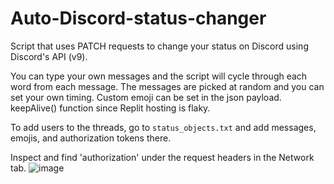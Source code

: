 # Auto-Discord-status-changer

Script that uses PATCH requests to change your status on Discord using Discord's API (v9). 

You can type your own messages and the script will cycle through each word from each message. The messages are picked at random and you can set your own timing. 
Custom emoji can be set in the json payload. keepAlive() function since Replit hosting is flaky. 

To add users to the threads, go to `status_objects.txt` and add messages, emojis, and authorization tokens there.

Inspect and find 'authorization' under the request headers in the Network tab.
![image](https://user-images.githubusercontent.com/100868154/169673655-9431aee6-9130-4d5b-af48-f95f06b6ca0b.png)
